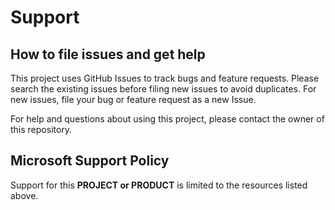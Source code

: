 # Support

## How to file issues and get help  

This project uses GitHub Issues to track bugs and feature requests. Please search the existing 
issues before filing new issues to avoid duplicates.  For new issues, file your bug or 
feature request as a new Issue.

For help and questions about using this project, please contact the owner of this repository.

## Microsoft Support Policy  

Support for this **PROJECT or PRODUCT** is limited to the resources listed above.
